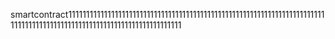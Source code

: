 smartcontract111111111111111111111111111111111111111111111111111111111111111111111111111111111111111111111111111111111111111111111111
